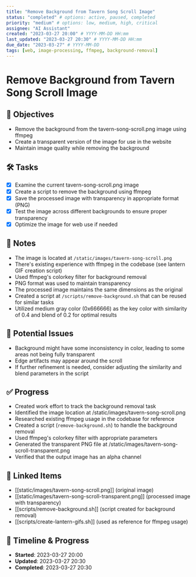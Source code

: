 ```yaml
---
title: "Remove Background from Tavern Song Scroll Image"
status: "completed" # options: active, paused, completed
priority: "medium" # options: low, medium, high, critical
assignee: "AI Assistant"
created: "2023-03-27 20:00" # YYYY-MM-DD HH:mm
last_updated: "2023-03-27 20:30" # YYYY-MM-DD HH:mm
due_date: "2023-03-27" # YYYY-MM-DD
tags: [web, image-processing, ffmpeg, background-removal]
---
```


# Remove Background from Tavern Song Scroll Image

## 🚩 Objectives
- Remove the background from the tavern-song-scroll.png image using ffmpeg
- Create a transparent version of the image for use in the website
- Maintain image quality while removing the background

## 🛠 Tasks
- [x] Examine the current tavern-song-scroll.png image
- [x] Create a script to remove the background using ffmpeg
- [x] Save the processed image with transparency in appropriate format (PNG)
- [x] Test the image across different backgrounds to ensure proper transparency
- [x] Optimize the image for web use if needed

## 📝 Notes
- The image is located at `/static/images/tavern-song-scroll.png`
- There's existing experience with ffmpeg in the codebase (see lantern GIF creation script)
- Used ffmpeg's colorkey filter for background removal
- PNG format was used to maintain transparency
- The processed image maintains the same dimensions as the original
- Created a script at `/scripts/remove-background.sh` that can be reused for similar tasks
- Utilized medium gray color (0x666666) as the key color with similarity of 0.4 and blend of 0.2 for optimal results

## 🐞 Potential Issues
- Background might have some inconsistency in color, leading to some areas not being fully transparent
- Edge artifacts may appear around the scroll
- If further refinement is needed, consider adjusting the similarity and blend parameters in the script

## ✅ Progress
- Created work effort to track the background removal task
- Identified the image location at /static/images/tavern-song-scroll.png
- Researched existing ffmpeg usage in the codebase for reference
- Created a script (`remove-background.sh`) to handle the background removal
- Used ffmpeg's colorkey filter with appropriate parameters
- Generated the transparent PNG file at /static/images/tavern-song-scroll-transparent.png
- Verified that the output image has an alpha channel

## 📌 Linked Items
- [[static/images/tavern-song-scroll.png]] (original image)
- [[static/images/tavern-song-scroll-transparent.png]] (processed image with transparency)
- [[scripts/remove-background.sh]] (script created for background removal)
- [[scripts/create-lantern-gifs.sh]] (used as reference for ffmpeg usage)

## 📅 Timeline & Progress
- **Started**: 2023-03-27 20:00
- **Updated**: 2023-03-27 20:30
- **Completed**: 2023-03-27 20:30